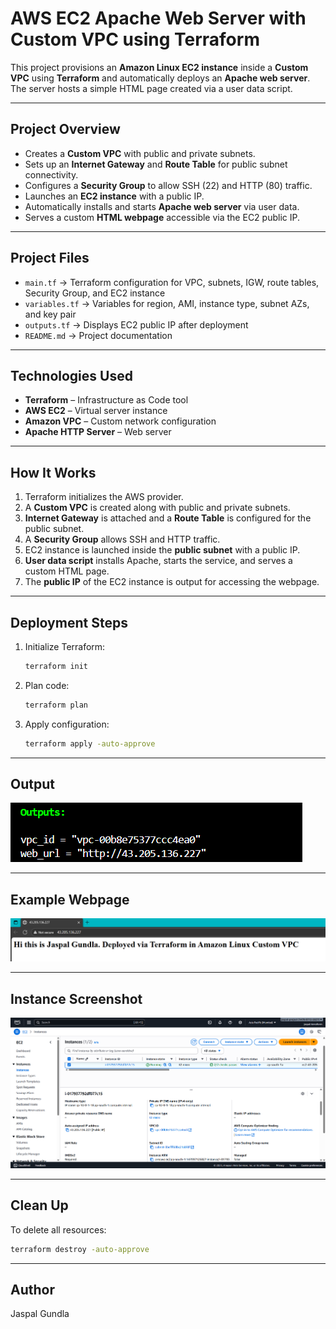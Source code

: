 # AWS EC2 Apache Web Server with Custom VPC using Terraform

This project provisions an **Amazon Linux EC2 instance** inside a **Custom VPC** using **Terraform** and automatically deploys an **Apache web server**. The server hosts a simple HTML page created via a user data script.

---

## Project Overview
- Creates a **Custom VPC** with public and private subnets.  
- Sets up an **Internet Gateway** and **Route Table** for public subnet connectivity.  
- Configures a **Security Group** to allow SSH (22) and HTTP (80) traffic.  
- Launches an **EC2 instance** with a public IP.  
- Automatically installs and starts **Apache web server** via user data.  
- Serves a custom **HTML webpage** accessible via the EC2 public IP.

---

## Project Files
- `main.tf` → Terraform configuration for VPC, subnets, IGW, route tables, Security Group, and EC2 instance  
- `variables.tf` → Variables for region, AMI, instance type, subnet AZs, and key pair  
- `outputs.tf` → Displays EC2 public IP after deployment  
- `README.md` → Project documentation  

---

## Technologies Used
- **Terraform** – Infrastructure as Code tool  
- **AWS EC2** – Virtual server instance  
- **Amazon VPC** – Custom network configuration  
- **Apache HTTP Server** – Web server  

---

## How It Works
1. Terraform initializes the AWS provider.  
2. A **Custom VPC** is created along with public and private subnets.  
3. **Internet Gateway** is attached and a **Route Table** is configured for the public subnet.  
4. A **Security Group** allows SSH and HTTP traffic.  
5. EC2 instance is launched inside the **public subnet** with a public IP.  
6. **User data script** installs Apache, starts the service, and serves a custom HTML page.  
7. The **public IP** of the EC2 instance is output for accessing the webpage.

---

## Deployment Steps
1. Initialize Terraform:
   ```bash
   terraform init
   ```
2. Plan code:
   ```bash
   terraform plan
   ```   
3. Apply configuration:
   ```bash
   terraform apply -auto-approve
   ```

---

## Output
![image alt](https://github.com/TheJ10/AWS-Terraform-projects/blob/cb57fb095296d03beaa431fbcf2c6ae6c573b6d3/Terraform-aws-ec2-apache-webserver-custom-vpc/screenshots/outvpc.png)


---

## Example Webpage
![image alt](https://github.com/TheJ10/AWS-Terraform-projects/blob/f478e9d95226215140ffd959f6509b2f6ccb8fae/Terraform-aws-ec2-apache-webserver-custom-vpc/screenshots/webvpc.png)

---

## Instance Screenshot
![image alt](https://github.com/TheJ10/AWS-Terraform-projects/blob/cb57fb095296d03beaa431fbcf2c6ae6c573b6d3/Terraform-aws-ec2-apache-webserver-custom-vpc/screenshots/insvpc.png)

---

## Clean Up
To delete all resources:
```bash
terraform destroy -auto-approve
```

---

## Author
Jaspal Gundla

